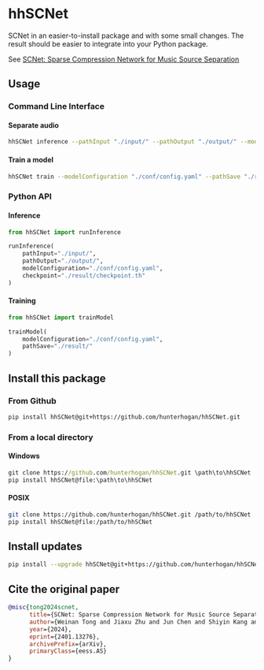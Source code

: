 # hhSCNet

SCNet in an easier-to-install package and with some small changes. The result should be easier to integrate into your Python package.

See [SCNet: Sparse Compression Network for Music Source Separation](https://arxiv.org/abs/2401.13276)

## Usage

### Command Line Interface

#### Separate audio

```sh
hhSCNet inference --pathInput "./input/" --pathOutput "./output/" --modelConfiguration "./conf/config.yaml" --checkpoint "./result/checkpoint.th"
```

#### Train a model

```sh
hhSCNet train --modelConfiguration "./conf/config.yaml" --pathSave "./result/"
```

### Python API

#### Inference

```python
from hhSCNet import runInference

runInference(
    pathInput="./input/",
    pathOutput="./output/",
    modelConfiguration="./conf/config.yaml",
    checkpoint="./result/checkpoint.th"
)
```

#### Training

```python
from hhSCNet import trainModel

trainModel(
    modelConfiguration="./conf/config.yaml",
    pathSave="./result/"
)
```

## Install this package

### From Github

```sh
pip install hhSCNet@git+https://github.com/hunterhogan/hhSCNet.git
```

### From a local directory

#### Windows

```cmd
git clone https://github.com/hunterhogan/hhSCNet.git \path\to\hhSCNet
pip install hhSCNet@file:\path\to\hhSCNet
```

#### POSIX

```bash
git clone https://github.com/hunterhogan/hhSCNet.git /path/to/hhSCNet
pip install hhSCNet@file:/path/to/hhSCNet
```

## Install updates

```sh
pip install --upgrade hhSCNet@git+https://github.com/hunterhogan/hhSCNet.git
```

## Cite the original paper

```bibtex
@misc{tong2024scnet,
      title={SCNet: Sparse Compression Network for Music Source Separation}, 
      author={Weinan Tong and Jiaxu Zhu and Jun Chen and Shiyin Kang and Tao Jiang and Yang Li and Zhiyong Wu and Helen Meng},
      year={2024},
      eprint={2401.13276},
      archivePrefix={arXiv},
      primaryClass={eess.AS}
}
```
